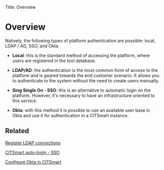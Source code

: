 Title: Overview

# Overview

Natively, the following types of platform authentication are possible: local, LDAP / AD, SSO, and Okta.

- **Local**: this is the standard method of accessing the platform, where users are registered in the tool database.

- **LDAP/AD**: the authentication is the most common form of access to the platform and is geared towards the end customer scenario. It allows you to authenticate to the system without the need to create users manually.

- **Sing Single On - SSO**: this is an alternative to automatic login on the platform. However, it's necessary to have an infrastructure oriented to this service.

- **Okta**: with this method it is possible to use an available user base in Okta and use it for authentication in a CITSmart instance.

## Related

[Register LDAP connections][1]

[CITSmart auto-login - SSO][2]

[Configure Okta in CITSmart][3]

[1]:/en-us/citsmart-platform-9/platform-administration/authentication/ldap.html

[2]:/en-us/citsmart-platform-9/platform-administration/authentication/sso.html

[3]:/en-us/citsmart-platform-9/platform-administration/authentication/okta.html
